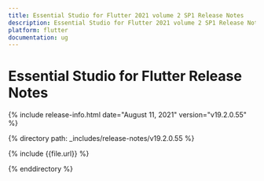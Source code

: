 ```yaml
---
title: Essential Studio for Flutter 2021 volume 2 SP1 Release Notes  
description: Essential Studio for Flutter 2021 volume 2 SP1 Release Notes  
platform: flutter
documentation: ug
---
```


# Essential Studio for Flutter  Release Notes  

{% include release-info.html date="August 11, 2021"  version="v19.2.0.55" %} 


{% directory path: _includes/release-notes/v19.2.0.55 %}

{% include {{file.url}} %}

{% enddirectory %}